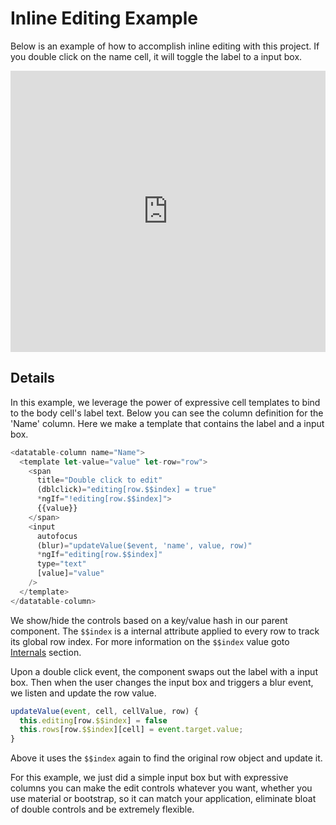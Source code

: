 # Inline Editing Example
Below is an example of how to accomplish inline editing with this project. If you double click
on the name cell, it will toggle the label to a input box.

<iframe width="100%" height="450" frameborder="0" src="https://embed.plnkr.co/S4xg9XdlLLlvV19NMvhW?show=preview&autoCloseSidebar=true"></iframe>

## Details
In this example, we leverage the power of expressive cell templates to bind to
the body cell's label text. Below you can see the column definition for the 'Name'
column. Here we make a template that contains the label and a input box.

```javascript
<datatable-column name="Name">
  <template let-value="value" let-row="row">
    <span
      title="Double click to edit"
      (dblclick)="editing[row.$$index] = true"
      *ngIf="!editing[row.$$index]">
      {{value}}
    </span>
    <input
      autofocus
      (blur)="updateValue($event, 'name', value, row)"
      *ngIf="editing[row.$$index]"
      type="text"
      [value]="value"
    />
  </template>
</datatable-column>
```

We show/hide the controls based on a key/value hash in our parent component. The
`$$index` is a internal attribute applied to every row to track its global row index.
For more information on the `$$index` value goto [Internals](api/internals.md) section.

Upon a double click event, the component swaps out the label with a input box. Then when
the user changes the input box and triggers a blur event, we listen and update the row value.

```javascript
updateValue(event, cell, cellValue, row) {
  this.editing[row.$$index] = false
  this.rows[row.$$index][cell] = event.target.value;
}
```

Above it uses the `$$index` again to find the original row object and update it.

For this example, we just did a simple input box but with expressive columns you can
make the edit controls whatever you want, whether you use material or bootstrap, so it can
match your application, eliminate bloat of double controls and be extremely flexible.
